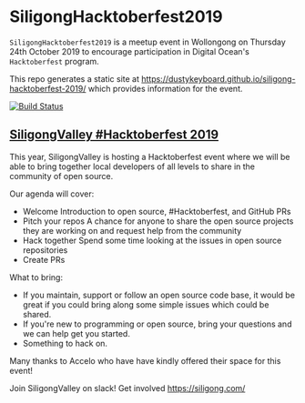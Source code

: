 # SiligongHacktoberfest2019

`SiligongHacktoberfest2019` is a meetup event in Wollongong on Thursday 24th October 2019 to encourage participation in Digital Ocean's `Hacktoberfest` program.

This repo generates a static site at https://dustykeyboard.github.io/siligong-hacktoberfest-2019/ which provides information for the event.

[![Build Status](https://travis-ci.org/dustykeyboard/siligong-hacktoberfest-2019.svg?branch=master)](https://travis-ci.org/dustykeyboard/siligong-hacktoberfest-2019)

## [SiligongValley #Hacktoberfest 2019](https://www.meetup.com/SiligongValley/events/265486790/)

This year, SiligongValley is hosting a Hacktoberfest event where we will be able to bring together local developers of all levels to share in the community of open source.

Our agenda will cover:

* Welcome
Introduction to open source, #Hacktoberfest, and GitHub PRs
* Pitch your repos
A chance for anyone to share the open source projects they are working on and request help from the community
* Hack together
Spend some time looking at the issues in open source repositories
* Create PRs

What to bring:

* If you maintain, support or follow an open source code base, it would be great if you could bring along some simple issues which could be shared.
* If you're new to programming or open source, bring your questions and we can help get you started.
* Something to hack on.

Many thanks to Accelo who have have kindly offered their space for this event!

Join SiligongValley on slack! Get involved https://siligong.com/
